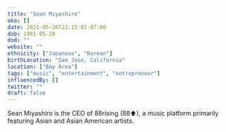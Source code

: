 ```yaml
---
title: "Sean Miyashiro"
aka: []
date: 2021-05-26T21:15:02-07:00
dob: 1981-05-28
dod: ""
website: ""
ethnicity: ["Japanese", "Korean"]
birthLocation: "San Jose, California"
location: ["Bay Area"]
tags: ["music", "entertainment", "entrepreneur"]
influencedBy: []
twitter: ""
draft: false
---
```


Sean Miyashiro is the CEO of 88rising (88⬆), a music platform primarily featuring Asian and Asian American artists.
